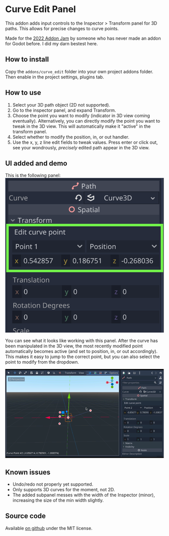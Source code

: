 # Curve Edit Panel

This addon adds input controls to the Inspector > Transform panel for 3D paths. This allows for precise changes to curve points.

Made for the [2022 Addon Jam](https://itch.io/jam/godot-addons-jam-1) by someone who has never made an addon for Godot before. I did my darn bestest here.

## How to install

Copy the `addons/curve_edit` folder into your own project addons folder. Then enable in the project settings, plugins tab.

## How to use

1. Select your 3D path object (2D not supported).
2. Go to the inspector panel, and expand Transform.
3. Choose the point you want to modify (indicator in 3D view coming eventually). Alternatively, you can directly modify the point you want to tweak in the 3D view. This will automatically make it "active" in the transform panel.
4. Select whether to modify the position, in, or out handler.
5. Use the x, y, z line edit fields to tweak values. Press enter or click out, see your wondrously, *precisely* edited path appear in the 3D view.

## UI added and demo

This is the following panel:
![UI screenshot](/images/ui_visual.png?raw=true)

You can see what it looks like working with this panel. After the curve has been manipulated in the 3D view, the most recently modified point automatically becomes active (and set to position, in, or out accordingly). This makes it easy to jump to the correct point, but you can also select the point to modify from the dropdown.

![UI demo](/images/ui_demo.gif?raw=true)

## Known issues

- Undo/redo not properly yet supported.
- Only supports 3D curves for the moment, not 2D.
- The added subpanel messes with the width of the Inspector (minor), increasing the size of the min width slightly.

## Source code

Available [on github](https://github.com/TheDuckCow/godot-curve-edit) under the MIT license.
